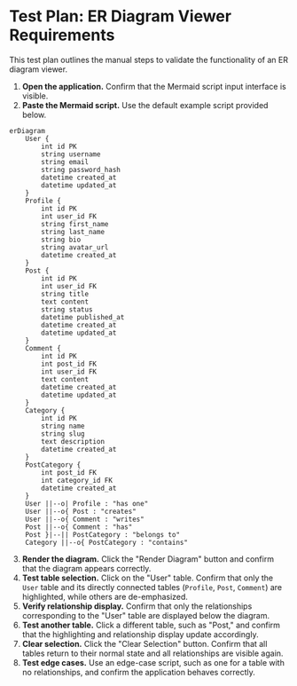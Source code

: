# Test Plan: ER Diagram Viewer Requirements

This test plan outlines the manual steps to validate the functionality of an ER diagram viewer.

1. **Open the application.** Confirm that the Mermaid script input interface is visible.
2. **Paste the Mermaid script.** Use the default example script provided below.

```mermaid
erDiagram
    User {
        int id PK
        string username
        string email
        string password_hash
        datetime created_at
        datetime updated_at
    }
    Profile {
        int id PK
        int user_id FK
        string first_name
        string last_name
        string bio
        string avatar_url
        datetime created_at
    }
    Post {
        int id PK
        int user_id FK
        string title
        text content
        string status
        datetime published_at
        datetime created_at
        datetime updated_at
    }
    Comment {
        int id PK
        int post_id FK
        int user_id FK
        text content
        datetime created_at
        datetime updated_at
    }
    Category {
        int id PK
        string name
        string slug
        text description
        datetime created_at
    }
    PostCategory {
        int post_id FK
        int category_id FK
        datetime created_at
    }
    User ||--o| Profile : "has one"
    User ||--o{ Post : "creates"
    User ||--o{ Comment : "writes"
    Post ||--o{ Comment : "has"
    Post }|--|| PostCategory : "belongs to"
    Category ||--o{ PostCategory : "contains"
```

3. **Render the diagram.** Click the "Render Diagram" button and confirm that the diagram appears correctly.
4. **Test table selection.** Click on the "User" table. Confirm that only the `User` table and its directly connected tables (`Profile`, `Post`, `Comment`) are highlighted, while others are de-emphasized.
5. **Verify relationship display.** Confirm that only the relationships corresponding to the "User" table are displayed below the diagram.
6. **Test another table.** Click a different table, such as "Post," and confirm that the highlighting and relationship display update accordingly.
7. **Clear selection.** Click the "Clear Selection" button. Confirm that all tables return to their normal state and all relationships are visible again.
8. **Test edge cases.** Use an edge-case script, such as one for a table with no relationships, and confirm the application behaves correctly.
